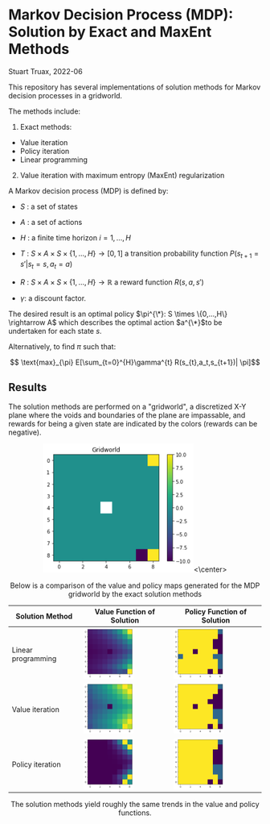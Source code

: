 # Markov Decision Process (MDP): Solution by Exact and MaxEnt Methods

Stuart Truax, 2022-06

This repository has several implementations of solution methods for Markov decision processes
in a gridworld.

The methods include:

1. Exact methods:
  - Value iteration
  - Policy iteration
  - Linear programming
2. Value iteration with maximum entropy (MaxEnt) regularization

A Markov decision process (MDP) is defined by:

+ $S$ : a set of states
+ $A$ : a set of actions
+ $H$ : a finite time horizon $i=1, ..., H$
+ $T$ : $S \times A \times S \times \{1,...,H\} \rightarrow [0,1]$ a transition probability function $P(s_{t+1} = s' | s_t = s, a_t = a)$
+ $R$ : $S \times A \times S \times \{1,...,H\} \rightarrow \mathbb{R}$ a reward function $R(s,a,s')$

+ $\gamma$: a discount factor.

The desired result is an optimal policy $\pi^{\*}: S \times \{0,...,H\} \rightarrow A$ which describes the optimal action $a^{\*}$to be undertaken for each state $s$.

Alternatively, to find $\pi$ such that:

$$ \text{max}_{\pi} E[\sum_{t=0}^{H}\gamma^{t} R(s_{t},a_t,s_{t+1})| \pi]$$


## Results

The solution methods are performed on a "gridworld", a discretized X-Y plane where the voids and boundaries of the plane are impassable, and rewards for being a given state are indicated by the colors (rewards can be negative).

<center><img src="images/gridworld.png" width="300"><\center>


Below is a comparison of the value and policy maps generated for the MDP gridworld
by the exact solution methods

| Solution Method | Value Function of Solution | Policy Function of Solution |
| ------------ | ---------------- |  ---------------- |
| Linear programming |   <img src="images/LP_value_map.png" width="100"> | <img src="images/LP_policy_map.png" width="100"> |
| Value iteration |   <img src="images/VI_value_map.png" width="100"> | <img src="images/VI_policy_map.png" width="100"> |
| Policy iteration |   <img src="images/PI_value_map.png" width="100"> | <img src="images/PI_policy_map.png" width="100"> |

The solution methods yield roughly the same trends in the value and policy functions.
